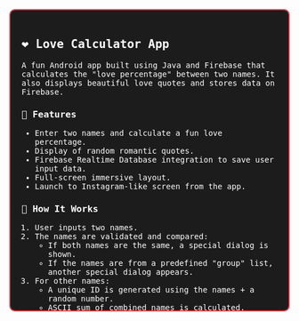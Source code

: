<div style="max-height: 500px; overflow-y: auto; background-color: #1c1c1c; color: white; padding: 20px; border-radius: 10px; font-family: monospace; border: 2px solid #e63946;">
  <h2>❤️ Love Calculator App</h2>
  <p>A fun Android app built using Java and Firebase that calculates the "love percentage" between two names. It also displays beautiful love quotes and stores data on Firebase.</p>

<h3>🌟 Features</h3>
  <ul>
    <li>Enter two names and calculate a fun love percentage.</li>
    <li>Display of random romantic quotes.</li>
    <li>Firebase Realtime Database integration to save user input data.</li>
    <li>Full-screen immersive layout.</li>
    <li>Launch to Instagram-like screen from the app.</li>
  </ul>

<h3>🧠 How It Works</h3>
  <ol>
    <li>User inputs two names.</li>
    <li>The names are validated and compared:
      <ul>
        <li>If both names are the same, a special dialog is shown.</li>
        <li>If the names are from a predefined "group" list, another special dialog appears.</li>
      </ul>
    </li>
    <li>For other names:
      <ul>
        <li>A unique ID is generated using the names + a random number.</li>
        <li>ASCII sum of combined names is calculated.</li>
        <li>Percentage is derived from the ASCII value logic.</li>
      </ul>
    </li>
    <li>Result is displayed with an engaging dialog.</li>
    <li>Data is saved in Firebase under <code>love/{uniqueId}</code>.</li>
  </ol>

<h3>🛠 Tech Stack</h3>
  <ul>
    <li>Java</li>
    <li>Android SDK</li>
    <li>Firebase Realtime Database</li>
    <li>XML for UI design</li>
  </ul>

<h3>📦 Project Structure</h3>
  <pre><code>
com.mylove.bytemechanic/
│
├── MainActivity.java         # Main logic for UI and love calculation
├── Instagram.java            # Instagram-like activity (can be customized)
├── Dialog.java               # Custom dialog for results
├── res/
│   ├── layout/
│   │   └── activity_main.xml # UI layout
│   └── drawable/             # Image assets
├── AndroidManifest.xml
  </code></pre>

<h3>🔐 Permissions</h3>
  <p>Make sure to add any required permissions in <code>AndroidManifest.xml</code> if needed (e.g., internet access for Firebase):</p>
  <pre><code>&lt;uses-permission android:name="android.permission.INTERNET"/&gt;</code></pre>

<h3>🚀 Getting Started</h3>
  <ol>
    <li>Clone this repository.</li>
    <li>Open in Android Studio.</li>
    <li>Set up your Firebase project and link your app.</li>
    <li>Run on your Android device or emulator.</li>
  </ol>

<h3>📋 License</h3>
  <p>This project is made for educational and fun purposes. You can customize and use it freely!</p>

  <hr>
  <p style="text-align:center;">Made with ❤️ by <strong>Ramjee Prasad</strong></p>
</div>
